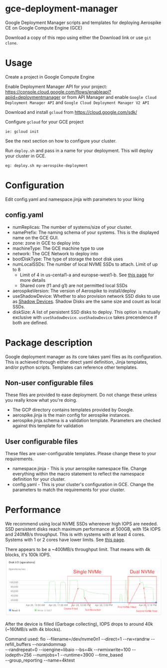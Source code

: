 # gce-deployment-manager

Google Deployment Manager scripts and templates for deploying Aerospike CE on Google Compute Engine (GCE)

Download a copy of this repo using either the Download link or use `git clone`.

# Usage

Create a project in Google Compute Engine

Enable Deployment Manager API for your project: https://console.cloud.google.com/flows/enableapi?apiid=deploymentmanager
or from API Manager and enable `Google Cloud Deployment Manager API` and `Google Cloud Deployment Manager V2 API`

Download and install `gcloud` from https://cloud.google.com/sdk/

Configure `gcloud` for your GCE project

    ie: gcloud init

See the next section on how to configure your cluster.

Run `deploy.sh` and pass in a name for your deployment. This will deploy your cluster in GCE.

    eg: deploy.sh my-aerospike-deployment

# Configuration

Edit config.yaml and namespace.jinja with parameters to your liking

## config.yaml

* numReplicas: The number of systems/size of your cluster.
* namePrefix: The naming schema of your systems. This is the displayed name on the GCE GUI.
* zone: zone in GCE to deploy into
* machineType: The GCE machine type to use
* network: The GCE Network to deploy into
* bootDiskType: The type of storage the boot disk uses
* numLocalSSDs: The number of local NVME SSDs to attach. Limit of up to 8
    * Limit of 4 in us-cental1-a and europse-west1-b. See [this page](https://cloud.google.com/compute/docs/disks/#localssds) for more details
	* Shared core (f1 and g1) are not permitted local SSDs
* aerospikeVersion: The version of Aerospike to install/deploy
* useShadowDevice: Whether to also provision network SSD disks to use as [Shadow Devices](http://www.aerospike.com/docs/deploy_guides/aws/recommendations/#shadow-device-configuration). Shadow Disks are the same size and count as local SSDs.
* diskSize: A list of persistent SSD disks to deploy. This option is mutually exclusive with `useShadowDevice`. `useShadowDevice` takes precendence if both are defined.

# Package description

Google deployment manager as its core takes yaml files as its configuration. This is achieved through either direct yaml
definition, Jinja templates, and/or python scripts. Templates can reference other templates.

## Non-user configurable files

These files are provided to ease deployment. Do not change these unless you really know what you're doing.

* The GCP directory contains templates provided by Google.
* aerospike.jinja is the main config for aerospike instances.
* aerospike.jinja.schema is a validation template. Parameters are checked against this template for validation

## User configurable files

These files are user-configurable templates. Please change these to your requirements.

* namespace.jinja - This is your aerospike namespace file. Change everything within the macro statement
to reflect the namespace definition for your cluster.
* config.yaml - This is your cluster's configuration in GCE. Change the parameters to match the requirements for your cluster.

# Performance

We recommend using local NVME SSDs whereever high IOPS are needed. 
SSD persistent disks reach maximum performance at 500GB, with 15k IOPS and 240MB/s throughput. This is with systems with at least 4 cores.
Systems with 1 or 2 cores have lower limits. See [this page](https://cloud.google.com/compute/docs/disks/performance#egress_performance_cap).

There appears to be a ~400MB/s throughput limit. That means with 4k blocks, it's 100k IOPS.
![IO stats](gce_performance.png)

After the device is filled (Garbage collecting), IOPS drops to around 40k (~160MB/s with 4k blocks).

Command used:
    fio --filename=/dev/nvme0n1 --direct=1 --rw=randrw --refill_buffers --norandommap \
	--randrepeat=0 --ioengine=libaio --bs=4k --rwmixwrite=100 --iodepth=256 --numjobs=1 --runtime=3900 --time_based \
	--group_reporting --name=4ktest
